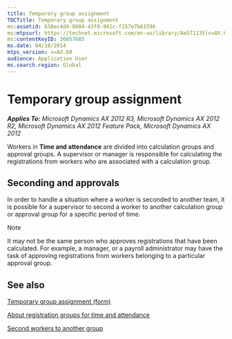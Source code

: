 ```yaml
---
title: Temporary group assignment
TOCTitle: Temporary group assignment
ms:assetid: 638ec4d4-8084-43f0-941c-f157e7b61596
ms:mtpsurl: https://technet.microsoft.com/en-us/library/Aa571135(v=AX.60)
ms:contentKeyID: 36057685
ms.date: 04/18/2014
mtps_version: v=AX.60
audience: Application User
ms.search.region: Global
---
```


# Temporary group assignment 


_**Applies To:** Microsoft Dynamics AX 2012 R3, Microsoft Dynamics AX 2012 R2, Microsoft Dynamics AX 2012 Feature Pack, Microsoft Dynamics AX 2012_

Workers in **Time and attendance** are divided into calculation groups and approval groups. A supervisor or manager is responsible for calculating the registrations from workers who are associated with a calculation group.

## Seconding and approvals

In order to handle a situation where a worker is seconded to another team, it is possible for a supervisor to second a worker to another calculation group or approval group for a specific period of time.


> [!NOTE]
> <P>It may not be the same person who approves registrations that have been calculated. For example, a manager, or a payroll administrator may have the task of approving registrations from workers belonging to a particular approval group.</P>



## See also

[Temporary group assignment (form)](https://technet.microsoft.com/en-us/library/aa553475\(v=ax.60\))

[About registration groups for time and attendance](about-registration-groups-for-time-and-attendance.md)

[Second workers to another group](second-workers-to-another-group.md)

  


